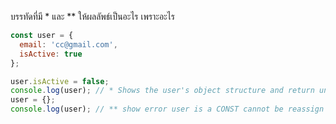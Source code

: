 บรรทัดที่มี * และ ** ให้ผลลัพธ์เป็นอะไร เพราะอะไร

```js
const user = {
  email: 'cc@gmail.com',
  isActive: true
};

user.isActive = false;
console.log(user); // * Shows the user's object structure and return undefined
user = {};
console.log(user); // ** show error user is a CONST cannot be reassign

```
